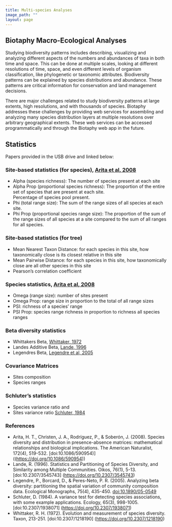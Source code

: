 ```yaml
---
title: Multi-species Analyses
image_path: ""
layout: page
---
```


## Biotaphy Macro-Ecological Analyses 

<p>
Studying biodiversity patterns includes describing, visualizing and analyzing 
different aspects of the numbers and abundances of taxa in both time and space. 
This can be done at multiple scales, looking at different resolutions of time, 
space, and even different levels of organism classification, like phylogenetic 
or taxonomic attributes.  Biodiversity patterns can be explained by species 
distributions and abundance.  These patterns are critical information for 
conservation and land management decisions.

There are major challenges related to study biodiversity patterns at large 
extents, high resolutions, and with thousands of species.  Biotaphy addresses 
these challenges by providing web services for assembling and analyzing many 
species distribution layers at multiple resolutions over arbitrary geographical 
extents.   These web services can be accessed programmatically and through the 
Biotaphy web app in the future.
</p>

## Statistics

Papers provided in the USB drive and linked below:

### Site-based statistics (for species),  [Arita et al, 2008]( https://doi.org/10.1086/590954)
* Alpha (species richness): The number of species present at each site
* Alpha Prop (proportional species richness): The proportion of the entire set of species that are present at each site.  
  Percentage of species pool present.
* Phi (total range size): The sum of the range sizes of all species at each site.
* Phi Prop (proportional species range size):  The proportion of the sum of the range sizes of all species at a site 
  compared to the sum of all ranges for all species.

### Site-based statistics (for tree)
* Mean Nearest Taxon Distance: for each species in this site, how taxonomically 
  close is its closest relative in this site 
* Mean Pairwise Distance: for each species in this site, how taxonomically 
  close are all other species in this site
* Pearson’s correlation coefficient

### Species statistics, [Arita et al, 2008](https://doi.org/10.1086/590954)
* Omega (range size): number of sites present
* Omega Prop: range size in proportion to the total of all range sizes
* PSI: richness of a species’ range
* PSI Prop: species range richness in proportion to richness all species ranges

### Beta diversity statistics
* Whittakers Beta, [Whittaker, 1972](https://doi.org/10.2307/1218190)
* Landes Additive Beta, [Lande, 1996](https://doi.org/10.2307/3545743)
* Legendres Beta, [Legendre et al, 2005](https://doi.org/10.1890/05-0549)

### Covariance Matrices
* Sites composition
* Species ranges

### Schluter’s statistics
* Species variance ratio and
* Sites variance ratio [Schluter, 1984](https://doi.org/10.2307/1938071)


### References
* Arita, H. T., Christen, J. A., Rodríguez, P., & Soberón, J. (2008). Species 
  diversity and distribution in presence-absence matrices: mathematical 
  relationships and biological implications. The American Naturalist, 172(4), 
  519-532. [doi:10.1086/590954)] ((https://doi.org/10.1086/590954))
* Lande, R. (1996). Statistics and Partitioning of Species Diversity, and 
  Similarity among Multiple Communities. Oikos, 76(1), 5-13. 
  [doi:10.2307/3545743] (https://doi.org/10.2307/3545743)
* Legendre, P., Borcard, D., & Peres-Neto, P. R. (2005). Analyzing beta 
  diversity: partitioning the spatial variation of community composition data. 
  Ecological Monographs, 75(4), 435-450. 
  [doi:10.1890/05-0549](https://doi.org/10.1890/05-0549)
* Schluter, D. (1984). A variance test for detecting species associations, with 
  some example applications. Ecology, 65(3), 998-1005. 
  [doi:10.2307/1938071] (https://doi.org/10.2307/1938071)
* Whittaker, R. H. (1972). Evolution and measurement of species diversity. 
  Taxon, 213-251. [doi:10.2307/1218190] (https://doi.org/10.2307/1218190)
